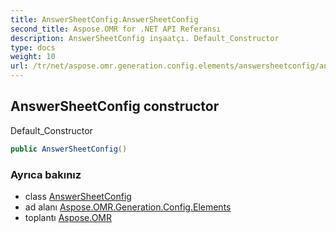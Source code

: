 ```yaml
---
title: AnswerSheetConfig.AnswerSheetConfig
second_title: Aspose.OMR for .NET API Referansı
description: AnswerSheetConfig inşaatçı. Default_Constructor
type: docs
weight: 10
url: /tr/net/aspose.omr.generation.config.elements/answersheetconfig/answersheetconfig/
---
```

## AnswerSheetConfig constructor

Default_Constructor

```csharp
public AnswerSheetConfig()
```

### Ayrıca bakınız

* class [AnswerSheetConfig](../)
* ad alanı [Aspose.OMR.Generation.Config.Elements](../../answersheetconfig/)
* toplantı [Aspose.OMR](../../../)


